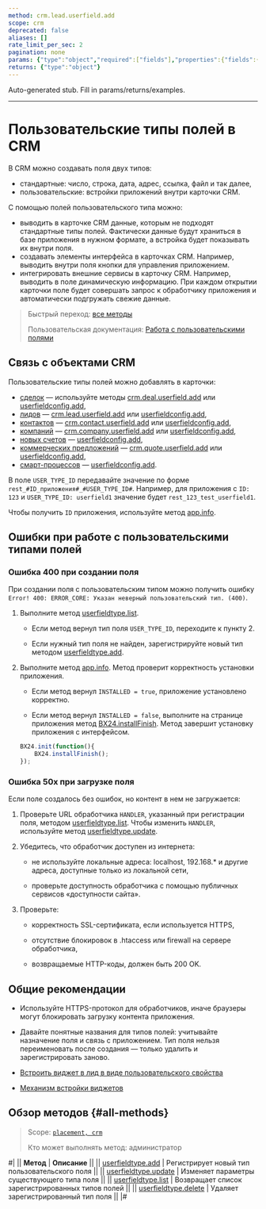 ```yaml
---
method: crm.lead.userfield.add
scope: crm
deprecated: false
aliases: []
rate_limit_per_sec: 2
pagination: none
params: {"type":"object","required":["fields"],"properties":{"fields":{"type":"object"}}}
returns: {"type":"object"}
---
```


Auto-generated stub. Fill in params/returns/examples.

---

# Пользовательские типы полей в CRM

В CRM можно создавать поля двух типов:
- стандартные: число, строка, дата, адрес, ссылка, файл и так далее,
- пользовательские: встройки приложений внутри карточки CRM.
  
С помощью полей пользовательского типа можно:

- выводить в карточке CRM данные, которым не подходят стандартные типы полей. Фактически данные будут храниться в базе приложения в нужном формате, а встройка будет показывать их внутри поля.
- создавать элементы интерфейса в карточках CRM. Например, выводить внутри поля кнопки для управления приложением.
- интегрировать внешние сервисы в карточку CRM. Например, выводить в поле динамическую информацию. При каждом открытии карточки поле будет совершать запрос к обработчику приложения и автоматически подгружать свежие данные.

> Быстрый переход: [все методы](#all-methods)
>
> Пользовательская документация: [Работа с пользовательскими полями](https://helpdesk.bitrix24.ru/open/22048980/)

## Связь с объектами CRM

Пользовательские типы полей можно добавлять в карточки:
- [сделок](../../deals/index.md) — используйте методы [crm.deal.userfield.add](../../deals/user-defined-fields/crm-deal-userfield-add.md) или [userfieldconfig.add](../userfieldconfig/userfieldconfig/userfieldconfig-add.md),
- [лидов](../../leads/index.md) — [crm.lead.userfield.add](../../leads/userfield/crm-lead-userfield-add.md) или [userfieldconfig.add](../userfieldconfig/userfieldconfig/userfieldconfig-add.md),
- [контактов](../../contacts/index.md) — [crm.contact.userfield.add](../../contacts/userfield/crm-contact-userfield-add.md) или [userfieldconfig.add](../userfieldconfig/userfieldconfig/userfieldconfig-add.md),
- [компаний](../../companies/index.md) — [crm.company.userfield.add](../../companies/userfields/crm-company-userfield-add.md) или [userfieldconfig.add](../userfieldconfig/userfieldconfig/userfieldconfig-add.md),
- [новых счетов](../invoice.md) — [userfieldconfig.add](../userfieldconfig/userfieldconfig/userfieldconfig-add.md),
- [коммерческих предложений](../../quote/index.md) — [crm.quote.userfield.add](../../quote/user-field/crm-quote-user-field-add.md) или [userfieldconfig.add](../userfieldconfig/userfieldconfig/userfieldconfig-add.md),
- [смарт-процессов](../index.md) — [userfieldconfig.add](../userfieldconfig/userfieldconfig/userfieldconfig-add.md).

В поле `USER_TYPE_ID` передавайте значение по форме `rest_#ID_приложения#_#USER_TYPE_ID#`. Например, для приложения с `ID: 123` и `USER_TYPE_ID: userfield1` значение будет `rest_123_test_userfield1`.

Чтобы получить `ID` приложения, используйте метод [app.info](../../../common/system/app-info.md).

## Ошибки при работе с пользовательскими типами полей

### Ошибка 400 при создании поля

При создании поля с пользовательским типом можно получить ошибку `Error! 400: ERROR_CORE: Указан неверный пользовательский тип. (400)`.

1. Выполните метод [userfieldtype.list](../../../widgets/user-field/userfieldtype-list.md).

   - Если метод вернул тип поля `USER_TYPE_ID`,  переходите к пункту 2.

   - Если нужный тип поля не найден, зарегистрируйте новый тип методом [userfieldtype.add](../../../widgets/user-field/userfieldtype-add.md).

2. Выполните метод [app.info](../../../common/system/app-info.md). Метод проверит корректность установки приложения.

   - Если метод вернул `INSTALLED = true`, приложение установлено корректно.

   - Если метод вернул `INSTALLED = false`, выполните на странице приложения метод [BX24.installFinish](../../../bx24-js-sdk/system-functions/bx24-install-finish.md). Метод завершит установку приложения с интерфейсом.

    ```javascript
    BX24.init(function(){
        BX24.installFinish();
    });
    ```

### Ошибка 50x при загрузке поля

Если поле создалось без ошибок, но контент в нем не загружается:

1. Проверьте URL обработчика `HANDLER`, указанный при регистрации поля, методом [userfieldtype.list](../../../widgets/user-field/userfieldtype-list.md). Чтобы изменить `HANDLER`, используйте метод [userfieldtype.update](../../../widgets/user-field/userfieldtype-update.md).

2. Убедитесь, что обработчик доступен из интернета:

   - не используйте локальные адреса: localhost, 192.168.* и другие адреса, доступные только из локальной сети,

   - проверьте доступность обработчика с помощью публичных сервисов «доступности сайта».

3. Проверьте:

   - корректность SSL-сертификата, если используется HTTPS,

   - отсутствие блокировок в .htaccess или firewall на сервере обработчика,

   - возвращаемые HTTP-коды, должен быть 200 OK.

## Общие рекомендации

- Используйте HTTPS-протокол для обработчиков, иначе браузеры могут блокировать загрузку контента приложения.

- Давайте понятные названия для типов полей: учитывайте назначение поля и связь с приложением. Тип поля нельзя переименовать после создания — только удалить и зарегистрировать заново.



-  [Встроить виджет в лид в виде пользовательского свойства](../../../../tutorials/crm/crm-widgets/widget-as-field-in-lead-page)

-  [Механизм встройки виджетов](../../../widgets/index)



## Обзор методов {#all-methods}

> Scope: [`placement, crm`](../../../scopes/permissions.md)
> 
> Кто может выполнять метод: администратор

#|
|| **Метод** | **Описание** ||
|| [userfieldtype.add](../../../widgets/user-field/userfieldtype-add.md) | Регистрирует новый тип пользовательского поля ||
|| [userfieldtype.update](../../../widgets/user-field/userfieldtype-update.md) | Изменяет параметры существующего типа поля ||
|| [userfieldtype.list](../../../widgets/user-field/userfieldtype-list.md) | Возвращает список зарегистрированных типов полей ||
|| [userfieldtype.delete](../../../widgets/user-field/userfieldtype-delete.md) | Удаляет зарегистрированный тип поля ||
|#

